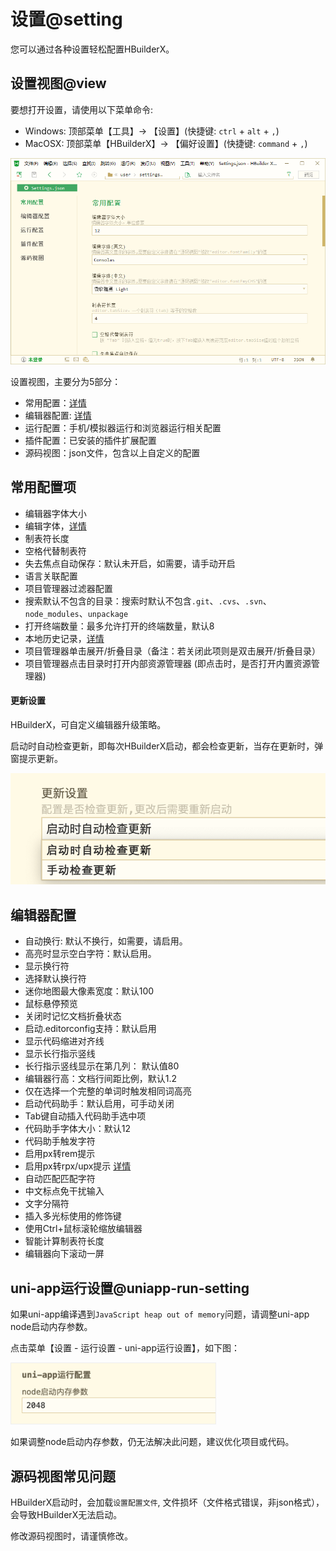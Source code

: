 # 设置@setting

您可以通过各种设置轻松配置HBuilderX。

## 设置视图@view

要想打开设置，请使用以下菜单命令:

- Windows: 顶部菜单【工具】-> 【设置】(快捷键: `ctrl` + `alt` + `,`)
- MacOSX: 顶部菜单【HBuilderX】-> 【偏好设置】(快捷键: `command` + `,`)

<img src="/static/snapshots/tutorial/settings.png" style="zoom:90%" />

设置视图，主要分为5部分：

- 常用配置：[详情](/Tutorial/setting?id=常用配置)
- 编辑器配置: [详情](/Tutorial/setting?id=编辑器配置)
- 运行配置：手机/模拟器运行和浏览器运行相关配置
- 插件配置：已安装的插件扩展配置
- 源码视图：json文件，包含以上自定义的配置

## 常用配置项

- 编辑器字体大小
- 编辑字体，[详情](/Tutorial/settings/font)
- 制表符长度
- 空格代替制表符
- 失去焦点自动保存：默认未开启，如需要，请手动开启
- 语言关联配置
- 项目管理器过滤器配置
- 搜索默认不包含的目录：搜索时默认不包含`.git`、`.cvs`、`.svn`、`node_modules`、`unpackage`
- 打开终端数量：最多允许打开的终端数量，默认8
- 本地历史记录，[详情](/Tutorial/UserGuide/LocalHistory)
- 项目管理器单击展开/折叠目录（备注：若关闭此项则是双击展开/折叠目录）
- 项目管理器点击目录时打开内部资源管理器 (即点击时，是否打开内置资源管理器)

#### 更新设置

HBuilderX，可自定义编辑器升级策略。

启动时自动检查更新，即每次HBuilderX启动，都会检查更新，当存在更新时，弹窗提示更新。

<img src="/static/snapshots/tutorial/settings/upgrade.png" class="hd-img" />

## 编辑器配置

- 自动换行: 默认不换行，如需要，请启用。
- 高亮时显示空白字符：默认启用。
- 显示换行符
- 选择默认换行符
- 迷你地图最大像素宽度：默认100
- 鼠标悬停预览
- 关闭时记忆文档折叠状态
- 启动.editorconfig支持：默认启用
- 显示代码缩进对齐线
- 显示长行指示竖线
- 长行指示竖线显示在第几列： 默认值80
- 编辑器行高：文档行间距比例，默认1.2
- 仅在选择一个完整的单词时触发相同词高亮
- 启动代码助手：默认启用，可手动关闭
- Tab键自动插入代码助手选中项
- 代码助手字体大小：默认12
- 代码助手触发字符
- 启用px转rem提示
- 启用px转rpx/upx提示 [详情](/Tutorial/settings/px-upx)
- 自动匹配匹配字符
- 中文标点免干扰输入
- 文字分隔符
- 插入多光标使用的修饰键
- 使用Ctrl+鼠标滚轮缩放编辑器
- 智能计算制表符长度
- 编辑器向下滚动一屏

## uni-app运行设置@uniapp-run-setting

如果uni-app编译遇到`JavaScript heap out of memory`问题，请调整uni-app node启动内存参数。

点击菜单【设置 - 运行设置 - uni-app运行设置】，如下图：

<img src="/static/snapshots/tutorial/settings/uniapp_run_setting.png" style="zoom: 45%;border: 1px solid #eee;"/>

如果调整node启动内存参数，仍无法解决此问题，建议优化项目或代码。

## 源码视图常见问题

HBuilderX启动时，会加载`设置配置文件`, 文件损坏（文件格式错误，非json格式），会导致HBuilderX无法启动。

修改源码视图时，请谨慎修改。